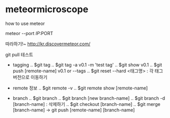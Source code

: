 # meteormicroscope
how to use meteor

meteor --port $IP:$PORT

따라하기!~
 http://kr.discovermeteor.com/

git pull 테스트

- tagging
 .. $git tag
 .. $git tag -a v0.1 -m 'test tag'
 .. $git show v0.1
 .. $git push [remote-name] v0.1 or --tags
 .. $git reset --hard <태그명> : 각 태그 버전으로 이동하기


- remote 정보
 .. $git remote -v
 .. $git remote show [remote-name]

- branch
 .. $git branch
 .. $git branch [new branch-name]
 .. $git branch -d [branch-name] : 삭제하기
 .. $git checkout [branch-name]
 .. $git merge [branch-name] -> git push [remote-name] [branch-name]
